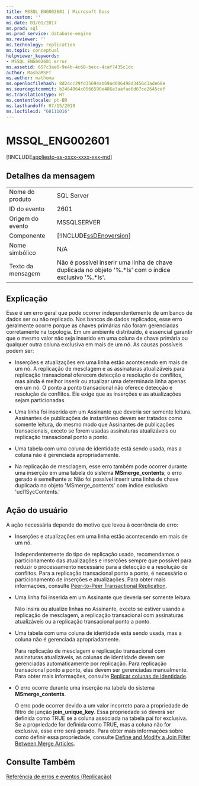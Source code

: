 ```yaml
---
title: MSSQL_ENG002601 | Microsoft Docs
ms.custom: ''
ms.date: 03/01/2017
ms.prod: sql
ms.prod_service: database-engine
ms.reviewer: ''
ms.technology: replication
ms.topic: conceptual
helpviewer_keywords:
- MSSQL_ENG002601 error
ms.assetid: 657c3ae6-9e4b-4c60-becc-4caf7435c1dc
author: MashaMSFT
ms.author: mathoma
ms.openlocfilehash: 8d24cc29fd35694ab69ad006498d3456d3ade68e
ms.sourcegitcommit: b2464064c0566590e486a3aafae6d67ce2645cef
ms.translationtype: HT
ms.contentlocale: pt-BR
ms.lasthandoff: 07/15/2019
ms.locfileid: "68111016"
---
```

# <a name="mssqleng002601"></a>MSSQL_ENG002601
[!INCLUDE[appliesto-ss-xxxx-xxxx-xxx-md](../../includes/appliesto-ss-xxxx-xxxx-xxx-md.md)]
    
## <a name="message-details"></a>Detalhes da mensagem  
  
|||  
|-|-|  
|Nome do produto|SQL Server|  
|ID do evento|2601|  
|Origem do evento|MSSQLSERVER|  
|Componente|[!INCLUDE[ssDEnoversion](../../includes/ssdenoversion-md.md)]|  
|Nome simbólico|N/A|  
|Texto da mensagem|Não é possível inserir uma linha de chave duplicada no objeto '%.*ls' com o índice exclusivo '%.\*ls'.|  
  
## <a name="explanation"></a>Explicação  
 Esse é um erro geral que pode ocorrer independentemente de um banco de dados ser ou não replicado. Nos bancos de dados replicados, esse erro geralmente ocorre porque as chaves primárias não foram gerenciadas corretamente na topologia. Em um ambiente distribuído, é essencial garantir que o mesmo valor não seja inserido em uma coluna de chave primária ou qualquer outra coluna exclusiva em mais de um nó. As causas possíveis podem ser:  
  
-   Inserções e atualizações em uma linha estão acontecendo em mais de um nó. A replicação de mesclagem e as assinaturas atualizáveis para replicação transacional oferecem detecção e resolução de conflitos, mas ainda é melhor inserir ou atualizar uma determinada linha apenas em um nó. O ponto a ponto transacional não oferece detecção e resolução de conflitos. Ele exige que as inserções e as atualizações sejam particionadas.  
  
-   Uma linha foi inserida em um Assinante que deveria ser somente leitura. Assinantes de publicações de instantâneo devem ser tratados como somente leitura, do mesmo modo que Assinantes de publicações transacionais, exceto se forem usadas assinaturas atualizáveis ou replicação transacional ponto a ponto.  
  
-   Uma tabela com uma coluna de identidade está sendo usada, mas a coluna não é gerenciada apropriadamente.  
  
-   Na replicação de mesclagem, esse erro também pode ocorrer durante uma inserção em uma tabela do sistema **MSmerge_contents**; o erro gerado é semelhante a: Não foi possível inserir uma linha de chave duplicada no objeto 'MSmerge_contents' com índice exclusivo 'ucl1SycContents.'  
  
## <a name="user-action"></a>Ação do usuário  
 A ação necessária depende do motivo que levou à ocorrência do erro:  
  
-   Inserções e atualizações em uma linha estão acontecendo em mais de um nó.  
  
     Independentemente do tipo de replicação usado, recomendamos o particionamento das atualizações e inserções sempre que possível para reduzir o processamento necessário para a detecção e a resolução de conflitos. Para a replicação transacional ponto a ponto, é necessário o particionamento de inserções e atualizações. Para obter mais informações, consulte [Peer-to-Peer Transactional Replication](../../relational-databases/replication/transactional/peer-to-peer-transactional-replication.md).  
  
-   Uma linha foi inserida em um Assinante que deveria ser somente leitura.  
  
     Não insira ou atualize linhas no Assinante, exceto se estiver usando a replicação de mesclagem, a replicação transacional com assinaturas atualizáveis ou a replicação transacional ponto a ponto.  
  
-   Uma tabela com uma coluna de identidade está sendo usada, mas a coluna não é gerenciada apropriadamente.  
  
     Para replicação de mesclagem e replicação transacional com assinaturas atualizáveis, as colunas de identidade devem ser gerenciadas automaticamente por replicação. Para replicação transacional ponto a ponto, elas devem ser gerenciadas manualmente. Para obter mais informações, consulte [Replicar colunas de identidade](../../relational-databases/replication/publish/replicate-identity-columns.md).  
  
-   O erro ocorre durante uma inserção na tabela do sistema **MSmerge_contents**.  
  
     O erro pode ocorrer devido a um valor incorreto para a propriedade de filtro de junção **join_unique_key**. Essa propriedade só deverá ser definida como TRUE se a coluna associada na tabela pai for exclusiva. Se a propriedade for definida como TRUE, mas a coluna não for exclusiva, esse erro será gerado. Para obter mais informações sobre como definir essa propriedade, consulte [Define and Modify a Join Filter Between Merge Articles](../../relational-databases/replication/publish/define-and-modify-a-join-filter-between-merge-articles.md).  
  
## <a name="see-also"></a>Consulte Também  
 [Referência de erros e eventos &#40;Replicação&#41;](../../relational-databases/replication/errors-and-events-reference-replication.md)  
  
  
